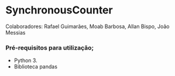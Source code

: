 # SynchronousCounter

Colaboradores:
Rafael Guimarães,
Moab Barbosa,
Allan Bispo,
João Messias


### Pré-requisitos para utilização; 

  - Python 3. 
  - Biblioteca pandas 
